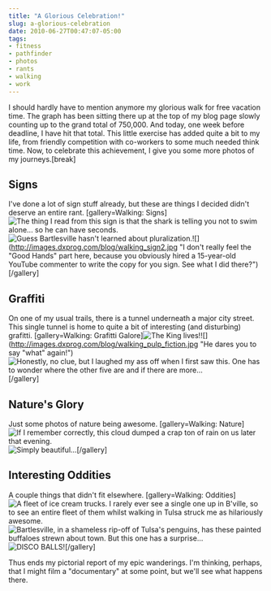 ```yaml
---
title: "A Glorious Celebration!"
slug: a-glorious-celebration
date: 2010-06-27T00:47:07-05:00
tags:
- fitness
- pathfinder
- photos
- rants
- walking
- work
---
```

I should hardly have to mention anymore my glorious walk for free vacation time. The graph has been sitting there up at the top of my blog page slowly counting up to the grand total of 750,000. And today, one week before deadline, I have hit that total. This little exercise has added quite a bit to my life, from friendly competition with co-workers to some much needed think time. Now, to celebrate this achievement, I give you some more photos of my journeys.[break]

## Signs
I've done a lot of sign stuff already, but these are things I decided didn't deserve an entire rant.
[gallery=Walking: Signs]![](http://images.dxprog.com/blog/walking_shark.jpg "The thing I read from this sign is that the shark is telling you not to swim alone... so he can have seconds.")![](http://images.dxprog.com/blog/walking_sign1.jpg "Guess Bartlesville hasn't learned about pluralization.")![](http://images.dxprog.com/blog/walking_sign2.jpg "I don't really feel the "Good Hands" part here, because you obviously hired a 15-year-old YouTube commenter to write the copy for you sign. See what I did there?")[/gallery]

## Graffiti
On one of my usual trails, there is a tunnel underneath a major city street. This single tunnel is home to quite a bit of interesting (and disturbing) grafitti.
[gallery=Walking: Grafitti Galore]![](http://images.dxprog.com/blog/walking_elvis.jpg "The King lives!")![](http://images.dxprog.com/blog/walking_pulp_fiction.jpg "He dares you to say "what" again!")![](http://images.dxprog.com/blog/walking_graffiti.jpg "Honestly, no clue, but I laughed my ass off when I first saw this. One has to wonder where the other five are and if there are more...")[/gallery]

## Nature's Glory
Just some photos of nature being awesome.
[gallery=Walking: Nature]![](http://images.dxprog.com/blog/walking_clouds1.jpg "If I remember correctly, this cloud dumped a crap ton of rain on us later that evening.")![](http://images.dxprog.com/blog/walking_clouds2.jpg "Simply beautiful...")[/gallery]

## Interesting Oddities
A couple things that didn't fit elsewhere.
[gallery=Walking: Oddities]![](http://images.dxprog.com/blog/walking_trucks.jpg "A fleet of ice cream trucks. I rarely ever see a single one up in B'ville, so to see an entire fleet of them whilst walking in Tulsa struck me as hilariously awesome.")![](http://images.dxprog.com/blog/walking_buffalo1.jpg "Bartlesville, in a shameless rip-off of Tulsa's penguins, has these painted buffaloes strewn about town. But this one has a surprise...")![](http://images.dxprog.com/blog/walking_buffalo2.jpg "DISCO BALLS!")[/gallery]

Thus ends my pictorial report of my epic wanderings. I'm thinking, perhaps, that I might film a "documentary" at some point, but we'll see what happens there.
